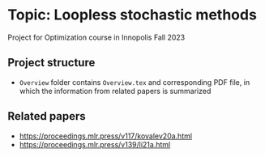 # Topic: Loopless stochastic methods

Project for Optimization course in Innopolis Fall 2023

## Project structure

- `Overview` folder contains `Overview.tex` and corresponding PDF file,
  in which the information from related papers is summarized

## Related papers

- https://proceedings.mlr.press/v117/kovalev20a.html
- https://proceedings.mlr.press/v139/li21a.html
